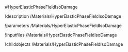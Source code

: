 <!-- MOOSE Object Documentation Stub: Remove this when content is added. -->
#HyperElasticPhaseFieldIsoDamage

!description /Materials/HyperElasticPhaseFieldIsoDamage

!parameters /Materials/HyperElasticPhaseFieldIsoDamage

!inputfiles /Materials/HyperElasticPhaseFieldIsoDamage

!childobjects /Materials/HyperElasticPhaseFieldIsoDamage
